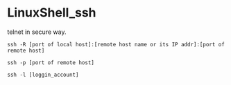 # LinuxShell_ssh

telnet in secure way.

    ssh -R [port of local host]:[remote host name or its IP addr]:[port of remote host]
    
    ssh -p [port of remote host]
    
    ssh -l [loggin_account]
    
    
    
